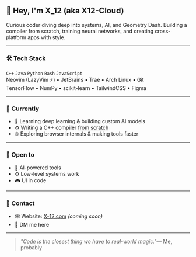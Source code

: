 ## 👋 Hey, I'm X_12 (aka X12-Cloud)

Curious coder diving deep into systems, AI, and Geometry Dash. Building a compiler from scratch, training neural networks, and creating cross-platform apps with style.

---

### 🛠 Tech Stack

`C++` `Java` `Python` `Bash` `JavaScript`  
Neovim (LazyVim ⚡) • JetBrains • Trae • Arch Linux • Git  
TensorFlow • NumPy • scikit-learn • TailwindCSS • Figma

---

### 🚧 Currently

- 🧠 Learning deep learning & building custom AI models  
- ⚙️ Writing a C++ compiler [from scratch](https://github.com/X12-Cloud/your-compiler-repo)  
- 🌐 Exploring browser internals & making tools faster

---

### 🤝 Open to

- 🤖 AI-powered tools  
- ⚙️ Low-level systems work  
- 🎮 UI in code

---

### 🔗 Contact

- 🕸 Website: [X-12.com](https://X-12.com) *(coming soon)*  
- 💬 DM me here

---

> *"Code is the closest thing we have to real-world magic."*— Me, probably
